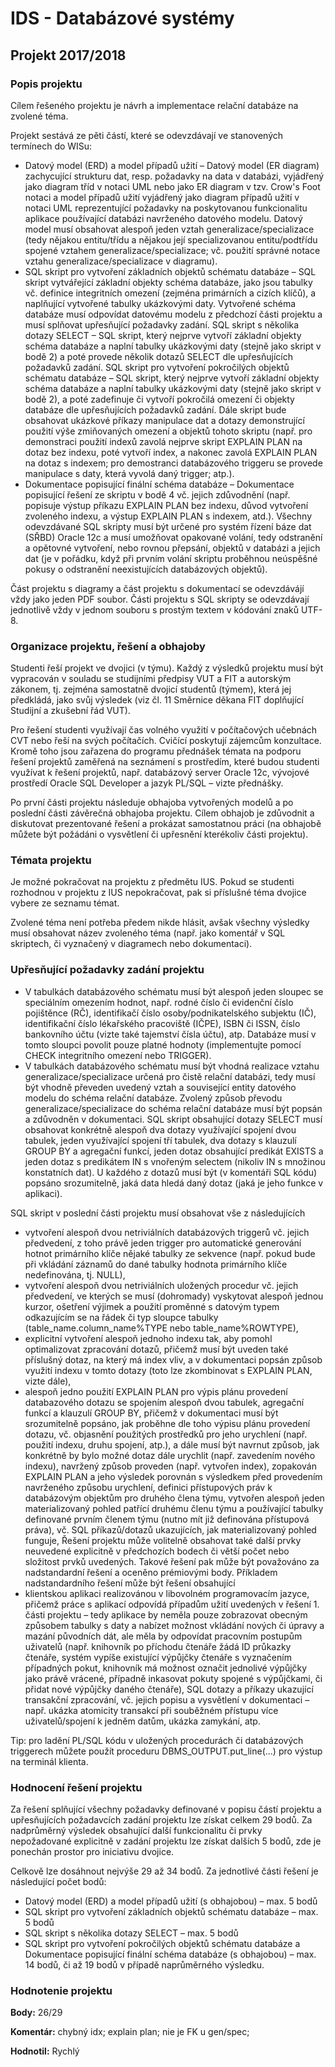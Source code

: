 # IDS - Databázové systémy

## Projekt 2017/2018

### Popis projektu
Cílem řešeného projektu je návrh a implementace relační databáze na zvolené téma.

Projekt sestává ze pěti částí, které se odevzdávají ve stanovených termínech do WISu:

- Datový model (ERD) a model případů užití – Datový model (ER diagram) zachycující strukturu dat, resp. požadavky na data v databázi, vyjádřený jako diagram tříd v notaci UML nebo jako ER diagram v tzv. Crow's Foot notaci a model případů užití vyjádřený jako diagram případů užití v notaci UML reprezentující požadavky na poskytovanou funkcionalitu aplikace používající databázi navrženého datového modelu. Datový model musí obsahovat alespoň jeden vztah generalizace/specializace (tedy nějakou entitu/třídu a nějakou její specializovanou entitu/podtřídu spojené vztahem generalizace/specializace; vč. použití správné notace vztahu generalizace/specializace v diagramu).
- SQL skript pro vytvoření základních objektů schématu databáze – SQL skript vytvářející základní objekty schéma databáze, jako jsou tabulky vč. definice integritních omezení (zejména primárních a cizích klíčů), a naplňující vytvořené tabulky ukázkovými daty. Vytvořené schéma databáze musí odpovídat datovému modelu z předchozí části projektu a musí splňovat upřesňující požadavky zadání.
SQL skript s několika dotazy SELECT – SQL skript, který nejprve vytvoří základní objekty schéma databáze a naplní tabulky ukázkovými daty (stejně jako skript v bodě 2) a poté provede několik dotazů SELECT dle upřesňujících požadavků zadání.
SQL skript pro vytvoření pokročilých objektů schématu databáze – SQL skript, který nejprve vytvoří základní objekty schéma databáze a naplní tabulky ukázkovými daty (stejně jako skript v bodě 2), a poté zadefinuje či vytvoří pokročilá omezení či objekty databáze dle upřesňujících požadavků zadání. Dále skript bude obsahovat ukázkové příkazy manipulace dat a dotazy demonstrující použití výše zmiňovaných omezení a objektů tohoto skriptu (např. pro demonstraci použití indexů zavolá nejprve skript EXPLAIN PLAN na dotaz bez indexu, poté vytvoří index, a nakonec zavolá EXPLAIN PLAN na dotaz s indexem; pro demostranci databázového triggeru se provede manipulace s daty, která vyvolá daný trigger; atp.).
- Dokumentace popisující finální schéma databáze – Dokumentace popisující řešení ze skriptu v bodě 4 vč. jejich zdůvodnění (např. popisuje výstup příkazu EXPLAIN PLAN bez indexu, důvod vytvoření zvoleného indexu, a výstup EXPLAIN PLAN s indexem, atd.).
Všechny odevzdávané SQL skripty musí být určené pro systém řízení báze dat (SŘBD) Oracle 12c a musí umožňovat opakované volání, tedy odstranění a opětovné vytvoření, nebo rovnou přepsání, objektů v databázi a jejich dat (je v pořádku, když při prvním volání skriptu proběhnou neúspěšné pokusy o odstranění neexistujících databázových objektů).

Část projektu s diagramy a část projektu s dokumentací se odevzdávájí vždy jako jeden PDF soubor. Části projektu s SQL skripty se odevzdávají jednotlivě vždy v jednom souboru s prostým textem v kódování znaků UTF-8.

### Organizace projektu, řešení a obhajoby
Studenti řeší projekt ve dvojici (v týmu). Každý z výsledků projektu musí být vypracován v souladu se studijními předpisy VUT a FIT a autorským zákonem, tj. zejména samostatně dvojicí studentů (týmem), která jej předkládá, jako svůj výsledek (viz čl. 11 Směrnice děkana FIT doplňující Studijní a zkušební řád VUT).

Pro řešení studenti využívají čas volného využití v počítačových učebnách CVT nebo řeší na svých počítačích. Cvičící poskytují zájemcům konzultace. Kromě toho jsou zařazena do programu přednášek témata na podporu řešení projektů zaměřená na seznámení s prostředím, které budou studenti využívat k řešení projektů, např. databázový server Oracle 12c, vývojové prostředí Oracle SQL Developer a jazyk PL/SQL – vizte přednášky.

Po první části projektu následuje obhajoba vytvořených modelů a po poslední části závěrečná obhajoba projektu. Cílem obhajob je zdůvodnit a diskutovat prezentované řešení a prokázat samostatnou práci (na obhajobě můžete být požádáni o vysvětlení či upřesnění kterékoliv části projektu).

### Témata projektu
Je možné pokračovat na projektu z předmětu IUS. Pokud se studenti rozhodnou v projektu z IUS nepokračovat, pak si příslušné téma dvojice vybere ze seznamu témat.

Zvolené téma není potřeba předem nikde hlásit, avšak všechny výsledky musí obsahovat název zvoleného téma (např. jako komentář v SQL skriptech, či vyznačený v diagramech nebo dokumentaci).

### Upřesňující požadavky zadání projektu
- V tabulkách databázového schématu musí být alespoň jeden sloupec se speciálním omezením hodnot, např. rodné číslo či evidenční číslo pojištěnce (RČ), identifikačí číslo osoby/podnikatelského subjektu (IČ), identifikační číslo lékařského pracoviště (IČPE), ISBN či ISSN, číslo bankovního účtu (vizte také tajemství čísla účtu), atp. Databáze musí v tomto sloupci povolit pouze platné hodnoty (implementujte pomocí CHECK integritního omezení nebo TRIGGER).
- V tabulkách databázového schématu musí být vhodná realizace vztahu generalizace/specializace určená pro čistě relační databázi, tedy musí být vhodně převeden uvedený vztah a související entity datového modelu do schéma relační databáze. Zvolený způsob převodu generalizace/specializace do schéma relační databáze musí být popsán a zdůvodněn v dokumentaci.
SQL skript obsahující dotazy SELECT musí obsahovat konkrétně alespoň dva dotazy využívající spojení dvou tabulek, jeden využívající spojení tří tabulek, dva dotazy s klauzulí GROUP BY a agregační funkcí, jeden dotaz obsahující predikát EXISTS a jeden dotaz s predikátem IN s vnořeným selectem (nikoliv IN s množinou konstatních dat). U každého z dotazů musí být (v komentáři SQL kódu) popsáno srozumitelně, jaká data hledá daný dotaz (jaká je jeho funkce v aplikaci).

SQL skript v poslední části projektu musí obsahovat vše z následujících
- vytvoření alespoň dvou netriviálních databázových triggerů vč. jejich předvedení, z toho právě jeden trigger pro automatické generování hotnot primárního klíče nějaké tabulky ze sekvence (např. pokud bude při vkládání záznamů do dané tabulky hodnota primárního klíče nedefinována, tj. NULL),
- vytvoření alespoň dvou netriviálních uložených procedur vč. jejich předvedení, ve kterých se musí (dohromady) vyskytovat alespoň jednou kurzor, ošetření výjimek a použití proměnné s datovým typem odkazujícím se na řádek či typ sloupce tabulky (table_name.column_name%TYPE nebo table_name%ROWTYPE),
- explicitní vytvoření alespoň jednoho indexu tak, aby pomohl optimalizovat zpracování dotazů, přičemž musí být uveden také příslušný dotaz, na který má index vliv, a v dokumentaci popsán způsob využití indexu v tomto dotazy (toto lze zkombinovat s EXPLAIN PLAN, vizte dále),
- alespoň jedno použití EXPLAIN PLAN pro výpis plánu provedení databazového dotazu se spojením alespoň dvou tabulek, agregační funkcí a klauzulí GROUP BY, přičemž v dokumentaci musí být srozumitelně popsáno, jak proběhne dle toho výpisu plánu provedení dotazu, vč. objasnění použitých prostředků pro jeho urychlení (např. použití indexu, druhu spojení, atp.), a dále musí být navrnut způsob, jak konkrétně by bylo možné dotaz dále urychlit (např. zavedením nového indexu), navržený způsob proveden (např. vytvořen index), zopakován EXPLAIN PLAN a jeho výsledek porovnán s výsledkem před provedením navrženého způsobu urychlení,
definici přístupových práv k databázovým objektům pro druhého člena týmu,
vytvořen alespoň jeden materializovaný pohled patřící druhému členu týmu a používající tabulky definované prvním členem týmu (nutno mít již definována přístupová práva), vč. SQL příkazů/dotazů ukazujících, jak materializovaný pohled funguje,
Řešení projektu může volitelně obsahovat také další prvky neuvedené explicitně v předchozích bodech či větší počet nebo složitost prvků uvedených. Takové řešení pak může být považováno za nadstandardní řešení a oceněno prémiovými body. Příkladem nadstandardního řešení může být řešení obsahující
- klientskou aplikaci realizovánou v libovolném programovacím jazyce, přičemž práce s aplikací odpovídá případům užití uvedených v řešení 1. části projektu – tedy aplikace by neměla pouze zobrazovat obecným způsobem tabulky s daty a nabízet možnost vkládání nových či úpravy a mazání původních dát, ale měla by odpovídat pracovním postupům uživatelů (např. knihovník po příchodu čtenáře žádá ID průkazky čtenáře, systém vypíše existující výpůjčky čtenáře s vyznačením případných pokut, knihovník má možnost označit jednolivé výpůjčky jako právě vrácené, případně inkasovat pokuty spojené s výpůjčkami, či přidat nové výpůjčky daného čtenáře),
SQL dotazy a příkazy ukazující transakční zpracování, vč. jejich popisu a vysvětlení v dokumentaci – např. ukázka atomicity transakcí při souběžném přístupu více uživatelů/spojení k jedněm datům, ukázka zamykání, atp.

Tip: pro ladění PL/SQL kódu v uložených procedurách či databázových triggerech můžete použít proceduru DBMS_OUTPUT.put_line(...) pro výstup na terminál klienta.

### Hodnocení řešení projektu
Za řešení splňující všechny požadavky definované v popisu částí projektu a upřesňujících požadavcích zadání projektu lze získat celkem 29 bodů. Za nadprůměrný výsledek obsahující další funkcionalitu či prvky nepožadované explicitně v zadání projektu lze získat dalších 5 bodů, zde je ponechán prostor pro iniciativu dvojice.

Celkově lze dosáhnout nejvýše 29 až 34 bodů. Za jednotlivé části řešení je následující počet bodů:

- Datový model (ERD) a model případů užití (s obhajobou) – max. 5 bodů
- SQL skript pro vytvoření základních objektů schématu databáze – max. 5 bodů
- SQL skript s několika dotazy SELECT – max. 5 bodů
- SQL skript pro vytvoření pokročilých objektů schématu databáze a Dokumentace popisující finální schéma databáze (s obhajobou) – max. 14 bodů, či až 19 bodů v případě naprůměrného výsledku.

### Hodnotenie projektu

**Body:** 26/29

**Komentár:** chybný idx; explain plan; nie je FK u gen/spec;

**Hodnotil:** Rychlý
